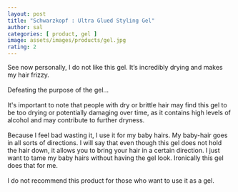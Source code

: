 ```yaml
---
layout: post
title: "Schwarzkopf : Ultra Glued Styling Gel"
author: sal
categories: [ product, gel ]
image: assets/images/products/gel.jpg
rating: 2
---
```

See now personally, I do not like this gel. It’s incredibly drying and makes my hair frizzy.<br><br>
Defeating the purpose of the gel…<br><br>
It's important to note that people with dry or brittle hair may find this gel to be too drying or potentially damaging over time, as it contains high levels of alcohol and may contribute to further dryness.<br><br>
Because I feel bad wasting it, I use it for my baby hairs. My baby-hair goes in all sorts of directions. I will say that even though this gel does not hold the hair down, it allows you to bring your hair in a certain direction. I just want to tame my baby hairs without having the gel look. Ironically this gel does that for me.<br><br>
I do not recommend this product for those who want to use it as a gel.
